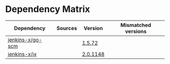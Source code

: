 # Dependency Matrix

Dependency | Sources | Version | Mismatched versions
---------- | ------- | ------- | -------------------
[jenkins-x/go-scm](https://github.com/jenkins-x/go-scm) |  | [1.5.72]() | 
[jenkins-x/jx](https://github.com/jenkins-x/jx) |  | [2.0.1148](https://github.com/jenkins-x/jx/releases/tag/v2.0.1148) | 
